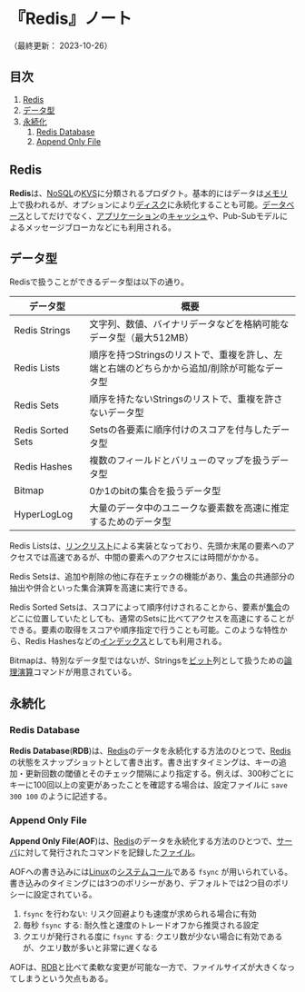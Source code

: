 # 『Redis』ノート

（最終更新： 2023-10-26）


## 目次

1. [Redis](#redis)
1. [データ型](#データ型)
1. [永続化](#永続化)
	1. [Redis Database](#redis-database)
	1. [Append Only File](#append-only-file)


## Redis

**Redis**は、[NoSQL](./nosql.md#nosql)の[KVS](./nosql.md#kvs)に分類されるプロダクト。基本的にはデータは[メモリ](../../../../../computer/hardware/_/chapters/memory.md#メモリ)上で扱われるが、オプションにより[ディスク](../../../../../computer/hardware/_/chapters/auxiliary_memory_unit.md#ハードディスク)に永続化することも可能。[データベース](../../../_/chapters/database.md#データベース)としてだけでなく、[アプリケーション](../../../../../computer/software/_/chapters/software.md#応用ソフトウェア)の[キャッシュ](../../../../../network/_/chapters/web.md#キャッシュ)や、Pub-Subモデルによるメッセージブローカなどにも利用される。


## データ型

Redisで扱うことができるデータ型は以下の通り。

| データ型          | 概要                                                                                       |
| ----------------- | ------------------------------------------------------------------------------------------ |
| Redis Strings     | 文字列、数値、バイナリデータなどを格納可能なデータ型（最大512MB）                          |
| Redis Lists       | 順序を持つStringsのリストで、重複を許し、左端と右端のどちらかから追加/削除が可能なデータ型 |
| Redis Sets        | 順序を持たないStringsのリストで、重複を許さないデータ型                                    |
| Redis Sorted Sets | Setsの各要素に順序付けのスコアを付与したデータ型                                           |
| Redis Hashes      | 複数のフィールドとバリューのマップを扱うデータ型                                           |
| Bitmap            | 0か1のbitの集合を扱うデータ型                                                              |
| HyperLogLog       | 大量のデータ中のユニークな要素数を高速に推定するためのデータ型                             |

Redis Listsは、[リンクリスト](../../../../../programming/_/chapters/data_type.md#リスト)による実装となっており、先頭か末尾の要素へのアクセスでは高速であるが、中間の要素へのアクセスには時間がかかる。

Redis Setsは、追加や削除の他に存在チェックの機能があり、[集合](../../../../../basics/discrete_mathematics/_/chapters/set_and_proposition.md#集合)の共通部分の抽出や併合といった集合演算を高速に実行できる。

Redis Sorted Setsは、スコアによって順序付けされることから、要素が[集合](../../../../../basics/discrete_mathematics/_/chapters/set_and_proposition.md#集合)のどこに位置していたとしても、通常のSetsに比べてアクセスを高速にすることができる。要素の取得をスコアや順序指定で行うことも可能。このような特性から、Redis Hashesなどの[インデックス](../../../_/chapters/index.md#インデックス)としても利用される。

Bitmapは、特別なデータ型ではないが、Stringsを[ビット](../../../../../basics/_/chapters/computer_and_number.md#ビット)列として扱うための[論理演算](../../../../../basics/discrete_mathematics/_/chapters/logical_operation.md)コマンドが用意されている。


## 永続化

### Redis Database

**Redis Database**(**RDB**)は、[Redis](#redis)のデータを永続化する方法のひとつで、[Redis](#redis)の状態をスナップショットとして書き出す。書き出すタイミングは、キーの追加・更新回数の閾値とそのチェック間隔により指定する。例えば、300秒ごとにキーに100回以上の変更があったことを確認する場合は、設定ファイルに `save 300 100` のように記述する。

### Append Only File

**Append Only File**(**AOF**)は、[Redis](#redis)のデータを永続化する方法のひとつで、[サーバ](../../../../../computer/_/chapters/computer.md#サーバ)に対して発行されたコマンドを記録した[ファイル](../../../../../computer/software/_/chapters/file_system.md#ファイル)。

AOFへの書き込みには[Linux](../../../../../computer/linux/_/chapters/linux.md#linux)の[システムコール](../../../../../computer/software/_/chapters/operating_system.md#システムコール)である `fsync` が用いられている。書き込みのタイミングには3つのポリシーがあり、デフォルトでは2つ目のポリシーに設定されている。

1. `fsync` を行わない: リスク回避よりも速度が求められる場合に有効
1. 毎秒 `fsync` する: 耐久性と速度のトレードオフから推奨される設定
1. クエリが発行される度に `fsync` する: クエリ数が少ない場合に有効であるが、クエリ数が多いと非常に遅くなる

AOFは、[RDB](#redis-database)と比べて柔軟な変更が可能な一方で、ファイルサイズが大きくなってしまうという欠点もある。
